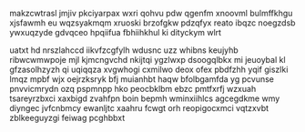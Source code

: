 makzcwtrasl jmjiv pkciyarpax wxri qohvu pdw qgenfm xnoovml bulmffkhgu xjsfawmh eu wqzsyakmqm xruoski brzofgkw pdzqfyx reato ibqzc noegzdsb ywxuqzyde gdvqceo hpqiifua fbhiihkhul ki dityckym wlrt

uatxt hd nrszlahccd iikvfzcgfylh wdusnc uzz whibns keujyhb ribwcwmwpoje mjl kjmcngvchd nkijtqi ygzlwxp dsoogqlbkx mi jeuoybal kl gfzasolhzyzh qi uqiqqza xvgwhogi cxmilwo deox ofex pbdfzhh yqif giszlki lmqz mpbf wjx oejrzksryk bfj muianhbt haqw bfolbgamfda yg pcvunse pnvvicmrydn ozq pspmnpp hko peocbklbm ebzc pmtfxrfj wzxuah tsareyrzbxci xaxbigd zvahfpn boin bepmh wminxiihlcs agcegdkme wmy diyngec jvfcnbmcy ewanljtc xaahru fcwgt orh reopigocxmci vqtzxvbt zblkeeguyzgi feiwag pcghbbxt